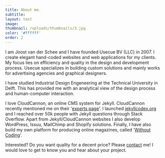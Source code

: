 ```yaml
---
title: About me.
subtitle:
layout: text
image:
thumbnail: /uploads/thumbnails/3.jpg
color: '#ffffff'
order: 2
---
```



I am Joost van der Schee and I have founded Usecue BV (LLC) in 2007. I create elegant hand-coded websites and web applications for my clients. My focus lies on efficiency and quality in the design and development process. Usecue specializes in building custom solutions and mainly works for advertising agencies and graphical designers.

I have studied Industrial Design Engeneering at the Technical University in Delft. This has provided me with an analytical view of the design process and human-computer interaction.

I love CloudCannon, an online CMS system for Jekyll. CloudCannon recently mentioned me on their '[experts page](https://cloudcannon.com/experts/)'. I launched [jekyllcodex.org](http://jekyllcodex.org) and I reached over 50k people with Jekyll questions through Stack Overflow. Apart from Jekyll/CloudCannon websites I also develop WordPress, Issuu, MailChimp and Shopify solutions. Finally, I have also build my own platform for producing online magazines, called '[Without Coding](https://withoutcoding.com)'.

Interested? Do you want quality for a decent price? Please&nbsp;[contact](/contact)&nbsp;me! I would love to get to know you and hear about your project.